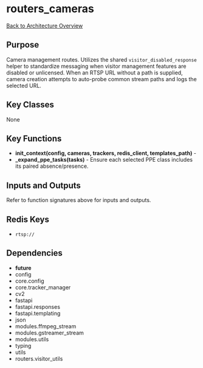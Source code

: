 # routers_cameras
[Back to Architecture Overview](../README.md)

## Purpose
Camera management routes. Utilizes the shared
`visitor_disabled_response` helper to standardize messaging when visitor
management features are disabled or unlicensed.
When an RTSP URL without a path is supplied, camera creation attempts
to auto-probe common stream paths and logs the selected URL.

## Key Classes
None

## Key Functions
- **init_context(config, cameras, trackers, redis_client, templates_path)** - 
- **_expand_ppe_tasks(tasks)** - Ensure each selected PPE class includes its paired absence/presence.

## Inputs and Outputs
Refer to function signatures above for inputs and outputs.

## Redis Keys
- `rtsp://`

## Dependencies
- __future__
- config
- core.config
- core.tracker_manager
- cv2
- fastapi
- fastapi.responses
- fastapi.templating
- json
- modules.ffmpeg_stream
- modules.gstreamer_stream
- modules.utils
- typing
- utils
- routers.visitor_utils
